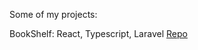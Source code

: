 Some of my projects:

BookShelf:
React, Typescript, Laravel
[Repo](https://github.com/kaye360/bookshelf-app)
